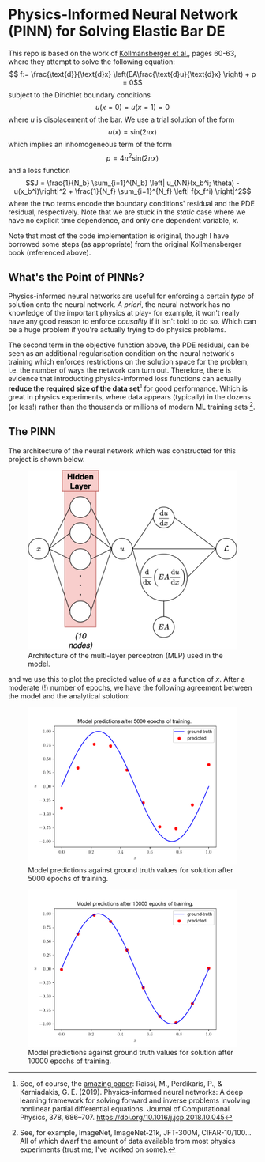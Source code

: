 # Physics-Informed Neural Network (PINN) for Solving Elastic Bar DE

This repo is based on the work of [Kollmansberger et al.](https://link.springer.com/book/10.1007/978-3-030-76587-3), pages 60-63, where they attempt to solve the following equation: $$ f:= \frac{\text{d}}{\text{d}x} \left(EA\frac{\text{d}u}{\text{d}x} \right) + p = 0$$ subject to the Dirichlet boundary conditions $$u(x=0) = u(x=1) = 0$$ where $u$ is displacement of the bar. We use a trial solution of the form $$u(x) = \text{sin}(2 \pi x)$$ which implies an inhomogeneous term of the form $$p = 4\pi^2 \text{sin}(2 \pi x)$$ and a loss function $$J = \frac{1}{N_b} \sum_{i=1}^{N_b} \left| u_{NN}(x_b^i; \theta) - u(x_b^i)\right|^2 + \frac{1}{N_f} \sum_{i=1}^{N_f} \left| f(x_f^i) \right|^2$$ where the two terms encode the boundary conditions' residual and the $\text{PDE}$ residual, respectively. Note that we are stuck in the *static* case where we have no explicit time dependence, and only one dependent variable, $x$.

Note that most of the code implementation is original, though I have borrowed some steps (as appropriate) from the original Kollmansberger book (referenced above).

## What's the Point of PINNs?
Physics-informed neural networks are useful for enforcing a certain *type* of solution onto the neural network. *A priori*, the neural network has no knowledge of the important physics at play- for example, it won't really have any good reason to enforce *causality* if it isn't told to do so. Which can be a huge problem if you're actually trying to do physics problems.

The second term in the objective function above, the $\text{PDE}$ residual, can be seen as an additional regularisation condition on the neural network's training which enforces restrictions on the solution space for the problem, i.e. the number of ways the network can turn out. Therefore, there is evidence that introducting physics-informed loss functions can actually **reduce the required size of the data set**[^2] for good performance. Which is great in physics experiments, where data appears (typically) in the dozens (or less!) rather than the thousands or millions of modern ML training sets [^1].

## The PINN
The architecture of the neural network which was constructed for this project is shown below.

<figure>
<img src="./figures/architecture.png" style="width:450px"/>
<figcaption>Architecture of the multi-layer perceptron (MLP) used in the model.</figcaption>
</figure>

and we use this to plot the predicted value of $u$ as a function of $x$. After a moderate (!) number of epochs, we have the following agreement between the model and the analytical solution:

<figure>
<img src="./figures/model_preds_5000.png" style="width:450px"/>
<figcaption>Model predictions against ground truth values for solution after 5000 epochs of training.</figcaption>
</figure>

<figure>
<img src="./figures/model_preds_10000.png" style="width:450px"/>
<figcaption>Model predictions against ground truth values for solution after 10000 epochs of training.</figcaption>
</figure>

[^1]: See, for example, ImageNet, ImageNet-21k, JFT-300M, CIFAR-10/100... All of which dwarf the amount of data available from most physics experiments (trust me; I've worked on some).

[^2]: See, of course, the [amazing paper](https://www.sciencedirect.com/science/article/abs/pii/S0021999118307125): Raissi, M., Perdikaris, P., & Karniadakis, G. E. (2019). Physics-informed neural networks: A deep learning framework for solving forward and inverse problems involving nonlinear partial differential equations. Journal of Computational Physics, 378, 686–707. https://doi.org/10.1016/j.jcp.2018.10.045